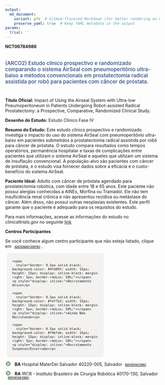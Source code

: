 ```yaml
---
output: 
  md_document:
    variant: gfm  # GitHub-flavored Markdown (for better rendering on GitHub)
    preserve_yaml: true  # Keep YAML metadata in the output
params:
  trial: ''
---
```


<script async src="https://scripts.simpleanalyticscdn.com/latest.js"></script>

**NCT06784986**

<div style="padding: 5px 5px 5px 0px; font-size: 1.20em; font-weight: 500; color: #2E4A7F; text-align: left; margin-bottom: 20px">

(ARCO2) Estudo clínico prospectivo e randomizado comparando o sistema
AirSeal com pneumoperitônio ultra-baixo a métodos convencionais em
prostatectomia radical assistida por robô para pacientes com câncer de
próstata.

</div>

**Título Oficial:** Impact of Using the Airseal System with Ultra-low
Pneumoperitoneum in Patients Undergoing Robot-assisted Radical
Prostatectomy: a Prospective, Comparative, Randomized Clinical Study.

**Desenho do Estudo:** Estudo Clinico Fase IV

**Resumo do Estudo:** Este estudo clínico prospectivo e randomizado
investiga o impacto do uso do sistema AirSeal com pneumoperitônio
ultra-baixo em pacientes submetidos à prostatectomia radical assistida
por robô para câncer de próstata. O estudo compara resultados como
tempos operatórios, permanência hospitalar e taxas de complicações entre
pacientes que utilizam o sistema AirSeal e aqueles que utilizam um
sistema de insuflação convencional. A população-alvo são pacientes com
câncer de próstata, e o estudo visa fornecer dados sobre a eficácia e o
custo-benefício do sistema AirSeal.

**Paciente Ideal:** Adulto com câncer de próstata agendado para
prostatectomia robótica, com idade entre 18 e 65 anos. Este paciente não
possui alergias conhecidas a AINEs, Morfina ou Tramadol. Ele não tem
insuficiência renal crônica e não apresentou recidiva ou metástase do
câncer. Além disso, não possui outras neoplasias existentes. Este perfil
garante que o paciente é adequado para os requisitos do estudo.

Para mais informações, acesse as informações do estudo no
*clinicaltrials.gov* no seguinte
[link](https://clinicaltrials.gov/ct2/show/NCT06784986)

**Centros Participantes**

Se você conhece algum centro participante que não esteja listado, clique
em
<span style="color: #2E4A7F; margin-left: 2px; padding: 4px; background-color: #f3f2f1; border-radius: 8px; font-weight: 500; font-size: 0.6em"><a
href="https://cancertrialsbr.shinyapps.io/formsapp?study_nct_id=NCT06784986&amp;location_id=N%2FA&amp;location_full_name=N%2FA&amp;form_type=Adicionar%20Centro"
target="_blank">ADICIONAR CENTRO</a></span>.

<div style="margin-bottom: 8px; margin-left: 5px; padding: 8px; max-width: 300px; background-color: #f3f2f1; border-radius: 8px; font-size: 0.9em">

<div style="margin-left: 10px;">

    <span 
      style="border: 0.5px solid black; background-color: #9fd89f; width: 15px; height: 15px; display: inline-block; margin-right: 5px; border-radius: 50%;"></span>
    <p style="display: inline;">Recrutamento Ativo</p>

</div>

<div style="margin-left: 10px;">

    <span 
      style="border: 0.5px solid black; background-color: #fef7b2; width: 15px; height: 15px; display: inline-block; margin-right: 5px; border-radius: 50%;"></span>
    <p style="display: inline;">Ainda Não Recrutando</p>

</div>

<div style="margin-left: 10px;">

    <span 
      style="border: 0.5px solid black; background-color: #f4bfab; width: 15px; height: 15px; display: inline-block; margin-right: 5px; border-radius: 50%;"></span>
    <p style="display: inline;">Recrutamento Suspenso/Encerrado</p>

</div>

</div>

<div style="margin: 3px;">

<span style="border: 0.5px solid black; display: inline-block; width: 12px; height: 12px; border-radius: 50%; margin-right: 10px; padding-bottom: 0px; background-color: #9fd89f;"></span>
<b>BA</b> Hospital MaterDei Salvador 40220-005, Salvador
<span style="color: #2E4A7F; margin-left: 2px; padding: 4px; background-color: #f3f2f1; border-radius: 8px; font-weight: 500; font-size: 0.6em"><a
href="https://cancertrialsbr.shinyapps.io/formsapp?study_nct_id=NCT06784986&amp;location_id=HOSPITALMATERDEISALVADORSALVADORBAHIABRAZIL&amp;location_full_name=Hospital%20MaterDei%20Salvador%2C%2040220-005%2C%20Salvador&amp;form_type=Reportar%20Erro"
target="_blank">REPORTAR ERRO</a></span>

</div>

<div style="margin: 3px;">

<span style="border: 0.5px solid black; display: inline-block; width: 12px; height: 12px; border-radius: 50%; margin-right: 10px; padding-bottom: 0px; background-color: #9fd89f;"></span>
<b>BA</b> IBCR - Instituto Brasileiro de Cirurgia Robótica 40170-130,
Salvador
<span style="color: #2E4A7F; margin-left: 2px; padding: 4px; background-color: #f3f2f1; border-radius: 8px; font-weight: 500; font-size: 0.6em"><a
href="https://cancertrialsbr.shinyapps.io/formsapp?study_nct_id=NCT06784986&amp;location_id=INSTITUTOBRASILEIRODECIRURGIAROBOTICASALVADORBAHIA43017030BRAZIL&amp;location_full_name=IBCR%20-%20Instituto%20Brasileiro%20de%20Cirurgia%20Rob%C3%B3tica%2C%2040170-130%2C%20Salvador&amp;form_type=Reportar%20Erro"
target="_blank">REPORTAR ERRO</a></span>

</div>
